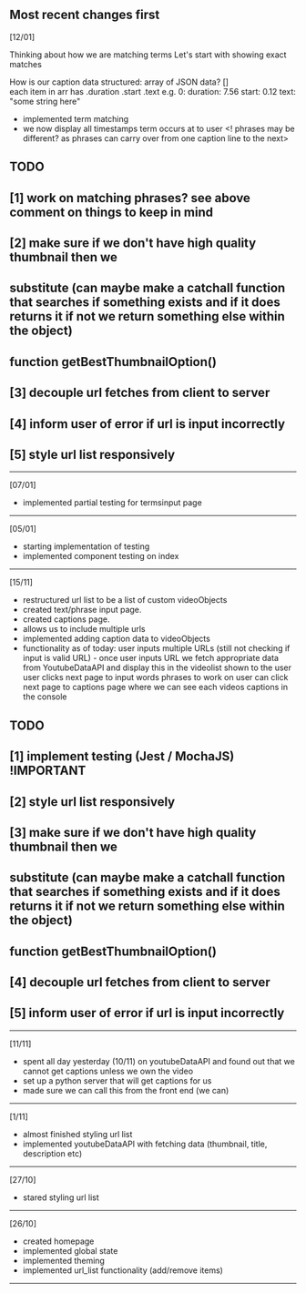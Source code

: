 Most recent changes first
---------------------------------------------------------------------

[12/01]

Thinking about how we are matching terms
Let's start with showing exact matches

How is our caption data structured:
  array of JSON data? []  
  each item in arr has .duration .start .text
  e.g.
  0:
    duration: 7.56
    start: 0.12
    text: "some string here"

- implemented term matching
- we now display all timestamps term occurs at to user
<! phrases may be different? as phrases can carry over from one caption line to the next>


## TODO
## [1] work on matching phrases? see above comment on things to keep in mind 
## [2] make sure if we don't have high quality thumbnail then we 
##     substitute (can maybe make a catchall function that searches if something exists and if it does returns it if not we return something else within the object)
##     function getBestThumbnailOption()
## [3] decouple url fetches from client to server 
## [4] inform user of error if url is input incorrectly 
## [5] style url list responsively 
---------------------------------------------------------------------

[07/01]

- implemented partial testing for termsinput page

---------------------------------------------------------------------

[05/01]

- starting implementation of testing 
- implemented component testing on index

---------------------------------------------------------------------

[15/11]

- restructured url list to be a list of custom videoObjects
- created text/phrase input page.
- created captions page.
- allows us to include multiple urls
- implemented adding caption data to videoObjects
- functionality as of today:
    user inputs multiple URLs (still not checking if input is valid URL)
      - once user inputs URL we fetch appropriate data 
        from YoutubeDataAPI and display this in the videolist shown to the user
    user clicks next page to input words phrases to work on
    user can click next page to captions page where we can see each videos captions in the console


## TODO
## [1] implement testing (Jest / MochaJS) !IMPORTANT
## [2] style url list responsively 
## [3] make sure if we don't have high quality thumbnail then we 
##     substitute (can maybe make a catchall function that searches if something exists and if it does returns it if not we return something else within the object)
##     function getBestThumbnailOption()
## [4] decouple url fetches from client to server 
## [5] inform user of error if url is input incorrectly 
---------------------------------------------------------------------

[11/11]

- spent all day yesterday (10/11) on youtubeDataAPI and found out that we cannot get captions unless we own the video
- set up a python server that will get captions for us
- made sure we can call this from the front end (we can)

---------------------------------------------------------------------

[1/11]

- almost finished styling url list 
- implemented youtubeDataAPI with fetching data (thumbnail, title, description etc)

---------------------------------------------------------------------

[27/10]

- stared styling url list 

---------------------------------------------------------------------

[26/10]

- created homepage
- implemented global state
- implemented theming
- implemented url_list functionality (add/remove items)

---------------------------------------------------------------------
